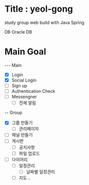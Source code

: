 # Title : yeol-gong
 study group web build with Java Spring
 
 DB
 Oracle DB

# Main Goal
--- Main
* [x] Login
* [x] Social Login
* [ ] Sign up
* [ ] Authentication Check
* [ ] Messengner
  * [ ] 전체 알림

-- Group
* [x] 그룹 만들기
  * [ ] 관리페이지
* [ ] 채널 만들기
* [ ] 게시판
  * [ ] 공지사항
  * [ ] 파일 업로드
* [ ] 다이어리
  * [ ] 일정관리
    * [ ] 날짜별 일정관리
  * [ ] 지도
..
